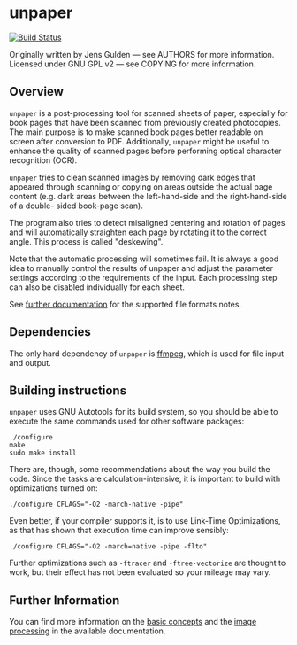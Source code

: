 <!--
SPDX-FileCopyrightText: 2005 The unpaper authors

SPDX-License-Identifier: GPL-2.0-only
-->

unpaper
=======

[![Build
Status](https://travis-ci.com/unpaper/unpaper.svg?branch=master)](https://travis-ci.com/unpaper/unpaper)

Originally written by Jens Gulden — see AUTHORS for more information.
Licensed under GNU GPL v2 — see COPYING for more information.

Overview
--------

`unpaper` is a post-processing tool for scanned sheets of paper,
especially for book pages that have been scanned from previously
created photocopies.  The main purpose is to make scanned book pages
better readable on screen after conversion to PDF. Additionally,
`unpaper` might be useful to enhance the quality of scanned pages
before performing optical character recognition (OCR).

`unpaper` tries to clean scanned images by removing dark edges that
appeared through scanning or copying on areas outside the actual page
content (e.g.  dark areas between the left-hand-side and the
right-hand-side of a double- sided book-page scan).

The program also tries to detect misaligned centering and rotation of
pages and will automatically straighten each page by rotating it to
the correct angle. This process is called "deskewing".

Note that the automatic processing will sometimes fail. It is always a
good idea to manually control the results of unpaper and adjust the
parameter settings according to the requirements of the input. Each
processing step can also be disabled individually for each sheet.

See [further documentation][3] for the supported file formats notes.

Dependencies
------------

The only hard dependency of `unpaper` is [ffmpeg][4], which is used for
file input and output.

Building instructions
---------------------

`unpaper` uses GNU Autotools for its build system, so you should be
able to execute the same commands used for other software packages:

    ./configure
    make
    sudo make install

There are, though, some recommendations about the way you build the
code. Since the tasks are calculation-intensive, it is important to
build with optimizations turned on:

    ./configure CFLAGS="-O2 -march-native -pipe"

Even better, if your compiler supports it, is to use Link-Time
Optimizations, as that has shown that execution time can improve
sensibly:

    ./configure CFLAGS="-O2 -march=native -pipe -flto"

Further optimizations such as `-ftracer` and `-ftree-vectorize` are
thought to work, but their effect has not been evaluated so your
mileage may vary.

Further Information
-------------------

You can find more information on the [basic concepts][1] and the
[image processing][2] in the available documentation.

[1]: doc/basic-concepts.md
[2]: doc/image-processing.md
[3]: doc/file-formats.md
[4]: https://www.ffmpeg.org/
